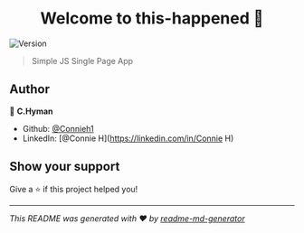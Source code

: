 <h1 align="center">Welcome to this-happened 👋</h1>
<p>
  <img alt="Version" src="https://img.shields.io/badge/version-1-blue.svg?cacheSeconds=2592000" />
</p>

> Simple JS Single Page App

## Author

👤 **C.Hyman**

* Github: [@Connieh1](https://github.com/Connieh1)
* LinkedIn: [@Connie H](https://linkedin.com/in/Connie H)

## Show your support

Give a ⭐️ if this project helped you!

***
_This README was generated with ❤️ by [readme-md-generator](https://github.com/kefranabg/readme-md-generator)_
